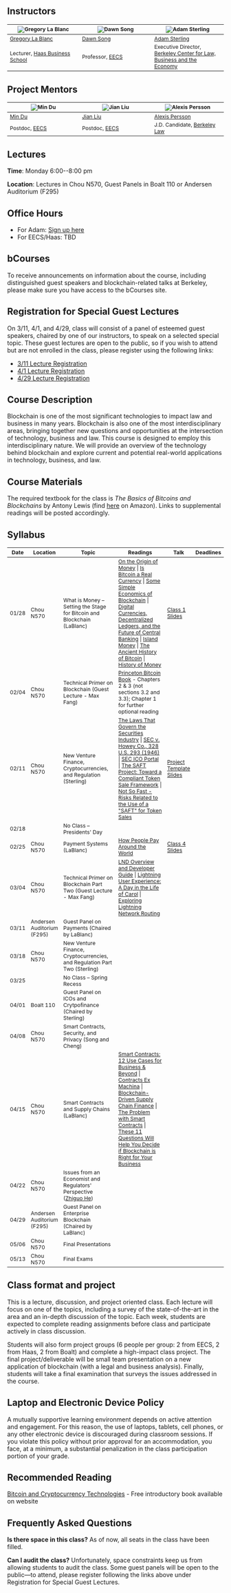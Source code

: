 ## Instructors

<table style="table-layout: fixed; font-size: 88%;">
  <thead>
    <tr>
      <th style="width: 25%;"><img src="http://facultybio.haas.berkeley.edu/wp-content/uploads/lablanc2.JPG" alt="Gregory La Blanc"></th>
      <th style="width: 25%;"><img src="https://people.eecs.berkeley.edu/~dawnsong/dawn-berkeley.jpg" alt="Dawn Song"></th>
      <th style="width: 25%;"><img src="https://www.law.berkeley.edu/wp-content/uploads/2016/10/sterling_adam_210x270-210x270.jpg" alt="Adam Sterling"></th>
    </tr>
  </thead>
  <tbody>
    <tr>
      <td><a href="http://facultybio.haas.berkeley.edu/faculty-list/lablanc-gregory/">Gregory La Blanc</a></td>
      <td><a href="https://people.eecs.berkeley.edu/~dawnsong/">Dawn Song</a></td>
      <td><a href="https://www.law.berkeley.edu/our-faculty/faculty-profiles/adam-sterling/">Adam Sterling</a></td>
    </tr>
    <tr>
      <td>Lecturer, <a href="http://haas.berkeley.edu/">Haas Business School</a></td>
      <td>Professor, <a href="https://eecs.berkeley.edu/">EECS</a></td>
      <td>Executive Director, <a href="https://www.law.berkeley.edu/research/berkeley-center-for-law-business-and-the-economy/">Berkeley Center for Law, Business and the Economy</a></td>
    </tr>
  </tbody>
</table>

## Project Mentors

<table style="table-layout: fixed; font-size: 88%;">
  <thead>
    <tr>
      <th style="width: 25%;"><img src="http://www.cs.utah.edu/~mind/images/mindu.jpg" alt="Min Du"></th>
      <th style="width: 25%;"><img src="https://people.eecs.berkeley.edu/~jian.liu/images/1.jpg" alt="Jian Liu"></th>
      <th style="width: 25%;"><img src="https://media.licdn.com/dms/image/C4E03AQFqWS828LYzfQ/profile-displayphoto-shrink_200_200/0?e=1553126400&v=beta&t=5S_sDEra8-DrDBIdrelgYHd_3c3QzxU0MFGJ0CxyHkw" alt="Alexis Persson"></th>
    </tr>
  </thead>
  <tbody>
    <tr>
      <td><a href="">Min Du</a></td>
      <td><a href="https://people.eecs.berkeley.edu/~jian.liu/#">Jian Liu</a></td>
      <td><a href="">Alexis Persson</a></td>
    </tr>
    <tr>
      <td>Postdoc, <a href="https://eecs.berkeley.edu/">EECS</a></td>
      <td>Postdoc, <a href="https://eecs.berkeley.edu/">EECS</a></td>
      <td>J.D. Candidate, <a href="https://www.law.berkeley.edu/">Berkeley Law</a></td>
    </tr>
  </tbody>
</table>

## Lectures

**Time**: Monday 6:00--8:00 pm

**Location**: Lectures in Chou N570, Guest Panels in Boalt 110 or Andersen Auditorium (F295)

## Office Hours

- For Adam: [Sign up here](https://calendly.com/adam-b-sterling/adam-sterling-office-hours)
- For EECS/Haas: TBD

## bCourses

To receive announcements on information about the course, including distinguished guest speakers and blockchain-related talks at Berkeley, please make sure you have access to the bCourses site.

## Registration for Special Guest Lectures
On 3/11, 4/1, and 4/29, class will consist of a panel of esteemed guest speakers, chaired by one of our instructors, to speak on a selected special topic. These guest lectures are open to the public, so if you wish to attend but are not enrolled in the class, please register using the following links:

- <a href="https://conta.cc/2Xr3yy5">3/11 Lecture Registration</a>
- <a href="https://conta.cc/2sznrFh">4/1 Lecture Registration</a>
- <a href="https://conta.cc/2RCKAWe">4/29 Lecture Registration</a> 

## Course Description
Blockchain is one of the most significant technologies to impact law and business in many years. Blockchain is also one of the most interdisciplinary areas, bringing together new questions and opportunities at the intersection of technology, business and law. This course is designed to employ this interdisciplinary nature. We will provide an overview of the technology behind blockchain and explore current and potential real-world applications in technology, business, and law. 

## Course Materials
The required textbook for the class is <i>The Basics of Bitcoins and Blockchains</i> by Antony Lewis (find <a href="https://www.amazon.com/Basics-Bitcoins-Blockchains-Introduction-Cryptocurrencies/dp/1633538001">here</a> on Amazon). Links to supplemental readings will be posted accordingly. 

## Syllabus
<table style="table-layout: fixed; font-size: 88%;">
  <thead>
    <tr>
      <th style="width: 5%;">Date</th>
      <th style="width: 5%;">Location</th>
      <th style="width: 40%;">Topic</th>
      <th style="width: 50%;">Readings</th>
      <th style="width: 20%;">Talk</th>
      <th style="width: 10%;">Deadlines</th>
    </tr>
  </thead>
  <tbody>
    <tr>
      <td>01/28</td>
      <td>Chou N570</td>
      <td>What is Money – Setting the Stage for Bitcoin and Blockchain (LaBlanc)</td>
      <td><a href="https://is.muni.cz/el/1456/podzim2009/MPE_MOEK/um/8972262/menger1892.pdf">On the Origin of Money</a> | <a href="http://www.nber.org/papers/w19747.pdf">Is Bitcoin a Real Currency</a> | <a href="http://www.nber.org/papers/w22952.pdf">Some Simple Economics of Blockchain</a> | <a href="https://www.ccilindia.com/Documents/Rakshitra/2016/May/Article Summary.pdf">Digital Currencies, Decentralized Ledgers, and the Future of Central Banking</a> | <a href="https://www.clevelandfed.org/newsroom-and-events/publications/economic-commentary/economic-commentary-archives/2004-economic-commentaries/ec-20040201-island-money.aspx">Island Money</a> | <a href="https://www.bloomberg.com/news/articles/2018-03-29/the-ancient-history-of-bitcoin">The Ancient History of Bitcoin</a> | <a href="https://unenumerated.blogspot.com/2018/03/the-many-traditions-of-non-governmental.html">History of Money</a></td>
      <td><a href="https://www.dropbox.com/s/172mlohqw2adxou/blockchain%20what%20is%20money%20spring%2019.ppt?dl=0">Class 1 Slides</a></td>
      <td></td>
    </tr>
    <tr>
      <td>02/04</td>
      <td>Chou N570</td>
      <td>Technical Primer on Blockchain (Guest Lecture - Max Fang)</td>
      <td><a href="https://d28rh4a8wq0iu5.cloudfront.net/bitcointech/readings/princeton_bitcoin_book.pdf">Princeton Bitcoin Book</a> - Chapters 2 & 3 (not sections 3.2 and 3.3); Chapter 1 for further optional reading</td>
      <td></td>
      <td></td>
    </tr>
    <tr>
      <td>02/11</td>
      <td>Chou N570</td>
      <td>New Venture Finance, Cryptocurrencies, and Regulation (Sterling)</td>
      <td><a href="https://www.sec.gov/answers/about-lawsshtml.html">The Laws That Govern the Securities Industry</a> | <a href="https://supreme.justia.com/cases/federal/us/328/293/case.html">SEC v. Howey Co., 328 U.S. 293 (1946)</a> | <a href="https://www.sec.gov/ICO">SEC ICO Portal</a> | <a href="https://www.cooley.com/news/insight/2017/2017-10-24-saft-project-whitepaper">The SAFT Project: Toward a Compliant Token Sale Framework</a> | <a href="https://cardozo.yu.edu/sites/default/files/Cardozo%20Blockchain%20Project%20-%20Not%20So%20Fast%20-%20SAFT%20Response_final.pdf">Not So Fast - Risks Related to the Use of a "SAFT" for Token Sales</a></td>
      <td><a href="https://bcourses.berkeley.edu/files/74437660/download?download_frd=1">Project Template Slides</a></td>
      <td></td>
    </tr>
    <tr>
      <td>02/18</td>
      <td></td>
      <td>No Class – Presidents' Day</td>
      <td></td>
      <td></td>
      <td></td>
    </tr>
    <tr>
      <td>02/25</td>
      <td>Chou N570</td>
      <td>Payment Systems (LaBlanc)</td>
      <td><a href="https://www.cbinsights.com/research/how-people-pay/">How People Pay Around the World</a></td>
      <td><a href="https://www.dropbox.com/s/hr5y5fzfycvhpsd/blockchain%20class%20payments.ppt?dl=0">Class 4 Slides</a></td> 
      <td></td>
    </tr>
    <tr>
      <td>03/04</td>
      <td>Chou N570</td>
      <td>Technical Primer on Blockchain Part Two (Guest Lecture - Max Fang)</td>
      <td><a href="https://dev.lightning.community/overview/">LND Overview and Developer Guide</a> | <a href="https://blog.lightning.engineering/posts/2018/05/02/lightning-ux.html">Lightning User Experience: A Day in the Life of Carol</a> | <a href="https://blog.lightning.engineering/posts/2018/05/30/routing.html">Exploring Lightning Network Routing</a></td>
      <td></td>
      <td></td>
    </tr>
    <tr>
      <td>03/11</td>
      <td>Andersen Auditorium (F295)</td>
      <td>Guest Panel on Payments (Chaired by LaBlanc)</td>
      <td></td>
      <td></td>
      <td></td>
    </tr>
    <tr>
      <td>03/18</td>
      <td>Chou N570</td>
      <td>New Venture Finance, Cryptocurrencies, and Regulation Part Two (Sterling)</td>
      <td></td>
      <td></td>
      <td></td>
    </tr>
    <tr>
      <td>03/25</td>
      <td></td>
      <td>No Class – Spring Recess</td>
      <td></td>
      <td></td>
      <td></td>
    </tr>
    <tr>
      <td>04/01</td>
      <td>Boalt 110</td>
      <td>Guest Panel on ICOs and Crytpofinance (Chaired by Sterling)</td>
      <td></td>
      <td></td>
      <td></td>
    </tr>
    <tr>
      <td>04/08</td>
      <td>Chou N570</td>
      <td>Smart Contracts, Security, and Privacy (Song and Cheng)</td>
      <td></td>
      <td></td>
      <td></td>
    </tr>
    <tr>
      <td>04/15</td>
      <td>Chou N570</td>
      <td>Smart Contracts and Supply Chains (LaBlanc)</td>
      <td><a href="https://digitalchamber.org/wp-content/uploads/2018/02/Smart-Contracts-12-Use-Cases-for-Business-and-Beyond_Chamber-of-Digital-Commerce.pdf">Smart Contracts: 12 Use Cases for Business & Beyond</a> | <a href="https://papers.ssrn.com/sol3/papers.cfm?abstract_id=2936294">Contracts Ex Machina</a> | <a href="https://www.alexandria.unisg.ch/251095/1/WP29-Blockchain-driven supply chain finance Towards a conceptual framework from a buyer perspective.pdf">Blockchain-Driven Supply Chain Finance</a> | <a href="https://bcourses.berkeley.edu/files/74504789/download?download_frd=1">The Problem with Smart Contracts</a> | <a href="https://www.weforum.org/agenda/2018/04/questions-blockchain-toolkit-right-for-business/">These 11 Questions Will Help You Decide if Blockchain is Right for Your Business</a></td>
      <td></td>
      <td></td>
    </tr>
    <tr>
      <td>04/22</td>
      <td>Chou N570</td>
      <td>Issues from an Economist and Regulators' Perspective (<a href="http://www.zhiguohe.com">Zhiguo He</a>)</td>
      <td></td>
      <td></td>
      <td></td>
    </tr>
    <tr>
      <td>04/29</td>
      <td>Andersen Auditorium (F295)</td>
      <td>Guest Panel on Enterprise Blockchain (Chaired by LaBlanc)</td>
      <td></td>
      <td></td>
      <td></td>
    </tr>
    <tr>
      <td>05/06</td>
      <td>Chou N570</td>
      <td>Final Presentations</td>
      <td></td>
      <td></td>
      <td></td>
    </tr>
    <tr>
      <td>05/13</td>
      <td>Chou N570</td>
      <td>Final Exams</td>
      <td></td>
      <td></td>
      <td></td>
    </tr>
    
  </tbody>
</table>


## Class format and project
This is a lecture, discussion, and project oriented class. Each lecture will focus on one of the topics, including a survey of the state-of-the-art in the area and an in-depth discussion of the topic. Each week, students are expected to complete reading assignments before class and participate actively in class discussion.

Students will also form project groups (6 people per group: 2 from EECS, 2 from Haas, 2 from Boalt) and complete a high-impact class project. The final project/deliverable will be small team presentation on a new application of blockchain (with a legal and business analysis). Finally, students will take a final examination that surveys the issues addressed in the course. 

## Laptop and Electronic Device Policy

A mutually supportive learning environment depends on active attention and engagement. For this reason, the use of laptops, tablets, cell phones, or any other electronic device is discouraged during classroom sessions. If you violate this policy without prior approval for an accommodation, you face, at a minimum, a substantial penalization in the class participation portion of your grade. 

## Recommended Reading

[Bitcoin and Cryptocurrency Technologies](http://bitcoinbook.cs.princeton.edu/) - Free introductory book available on website

## Frequently Asked Questions

**Is there space in this class?**
As of now, all seats in the class have been filled.

**Can I audit the class?**
Unfortunately, space constraints keep us from allowing students to audit the class. Some guest panels will be open to the public—to attend, please register following the links above under Registration for Special Guest Lectures. 



